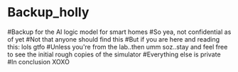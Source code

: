 # Backup_holly
#Backup for the AI logic model for smart homes 
#So yea, not confidential as of yet
#Not that anyone should find this
#But if you are here and reading this: lols gtfo
#Unless you're from the lab..then umm soz..stay and feel free to see the initial rough copies of the simulator 
#Everything else is private 
#In conclusion XOXO 
